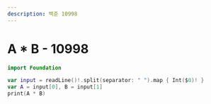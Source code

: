 ```yaml
---
description: 백준 10998
---
```


# A \* B - 10998



```swift
import Foundation

var input = readLine()!.split(separator: " ").map { Int($0)! }
var A = input[0], B = input[1]
print(A * B)
```
